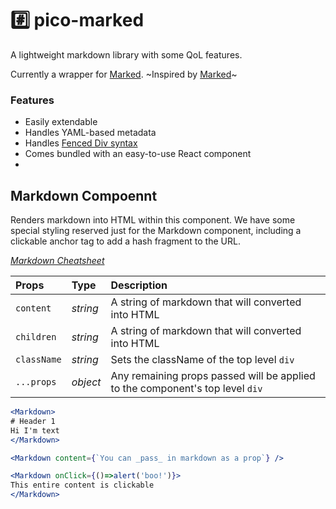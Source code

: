 # #️⃣ pico-marked
A lightweight markdown library with some QoL features.

Currently a wrapper for [Marked](https://www.npmjs.com/package/marked).
~Inspired by [Marked](https://www.npmjs.com/package/marked)~

### Features
- Easily extendable
- Handles YAML-based metadata
- Handles [Fenced Div syntax](https://pandoc.org/MANUAL.html#divs-and-spans)
- Comes bundled with an easy-to-use React component
-







## Markdown Compoennt

Renders markdown into HTML within this component. We have some special styling reserved just for the Markdown component, including a clickable anchor tag to add a hash fragment to the URL.

*[Markdown Cheatsheet](https://github.com/adam-p/markdown-here/wiki/Markdown-Cheatsheet)*

| Props      | Type     | Description |
| :----      | :------- | :---------- |
|`content`   | _string_ | A string of markdown that will converted into HTML |
|`children`  | _string_ | A string of markdown that will converted into HTML |
|`className` | _string_ | Sets the className of the top level `div` |
|`...props`  | _object_ | Any remaining props passed will be applied to the component's top level `div` |

```jsx
<Markdown>
# Header 1
Hi I'm text
</Markdown>

<Markdown content={`You can _pass_ in markdown as a prop`} />

<Markdown onClick={()=>alert('boo!')}>
This entire content is clickable
</Markdown>
```